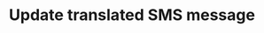 ---
title: Update translated SMS message
excerpt: The method is used for updating the language version of SMS message.
api:
  file: yespoio.json
  operationId: updateTranslateSmsMessage
deprecated: false
hidden: false
metadata:
  title: ''
  description: ''
  robots: index
next:
  description: ''
---